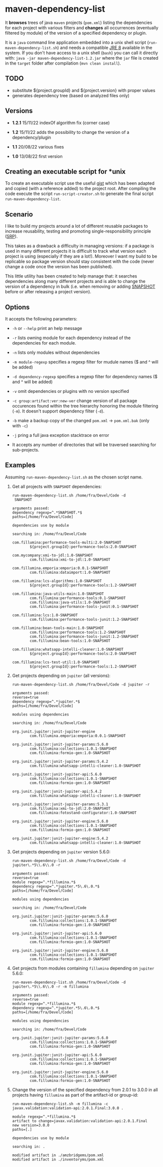 # maven-dependency-list

It **browses** trees of java `maven` projects (`pom.xml`) listing the dependencies for each project with various filters and **changes** all occurrences (eventually filtered by module) of the version of a specified dependency or plugin.

It is a `java` command line application embedded into a unix shell script (`run-maven-dependency-list.sh`) and needs a compatible [JRE 8](https://www.java.com/en/download/manual.jsp) available in the system. If you don't have access to a unix shell (`bash`) you can call it directly with: `java -jar maven-dependency-list-1.2.jar`  where the `jar` file is created in the `target` folder after compilation (`mvn clean install`).

## TODO

- substitute ${project.groupId} and ${project.version} with proper values
- generates dependency tree (based on analyzed files only)

## Versions

- **1.2.1** 15/11/22 indexOf algorithm fix (corner case)

- **1.2** 15/11/22 adds the possibility to change the version of a dependency/plugin

- **1.1** 20/08/22 various fixes

- **1.0** 13/08/22 first version

## Creating an executable script for *unix

To create an executable script use the useful [gist](https://gist.github.com/briandealwis/782862/9cc9ef8a78af3bb78a692313f8bfa6fb76ab4663) which has been adapted and copied (with a reference added) to the project root. After compiling the code execute the script `run-script-creator.sh` to generate the final script `run-maven-dependency-list`.

## Scenario

I like to build my projects around a lot of different reusable packages to increase reusability, testing and promoting single-responsibility principle ([SRP](https://en.wikipedia.org/wiki/Single-responsibility_principle)). 

This takes as a drawback a difficulty in managing versions: if a package is used in many different projects it is difficult to track what version each project is using (especially if they are a lot!). Moreover I want my build to be replicable so package version should stay consistent with the code (never change a code once the version has been published). 

This little utility has been created to help manage that: it searches dependencies along many different projects and is able to change the version of a dependency in bulk (i.e. when removing or adding [SNAPSHOT](https://maven.apache.org/guides/getting-started/index.html#what-is-a-snapshot-version) before or after releasing a project version).

## Options

It accepts the following parameters:

- `-h` or `--help` print an help message

- `-r` lists owning module for each dependency instead of the dependencies for each module.

- `-n` lists only modules without dependencies

- `-m module-regexp` specifies a regexp filter for mudule names ($ and ^ will be added)

- `-d dependency-regexp` specifies a regexp filter for dependency names ($ and ^ will be added)

- `-v` omit dependencies or plugins with no version specified

- `-c group:artifact:ver:new-ver` change version of all package occurences  found within the tree hierarchy honoring the module filtering (`-m`).
  It doesn't support dependency filter (`-d`).

- `-b` make a backup copy of the changed `pom.xml` -> `pom.xml.bak` (only with `-c`)

- `-j` pring a full java exception stacktrace on error

- It accepts any number of directories that will be traversed searching for sub-projects.

## Examples

Assuming `run-maven-dependency-list.sh` as the chosen script name.

1. Get all projects with `SNAPSHOT` dependencies:
   
   ```
   run-maven-dependency-list.sh /home/fra/Devel/Code -d
    SNAPSHOT 
   ```
   
   ```
   arguments passed:
   dependency regexp=^.*SNAPSHOT.*$
   paths=[/home/fra/Devel/Code]
   
   dependencies use by module
   
   searching in: /home/fra/Devel/Code
   
   com.fillumina:performance-tools-multi:2.0-SNAPSHOT
           ${project.groupId}:performance-tools:2.0-SNAPSHOT
   
   com.mycompany:xmi-to-jdl:1.0-SNAPSHOT
           com.fillumina:xmi-to-jdl:1.0-SNAPSHOT
   
   com.fillumina.emporia:emporia:0.0.1-SNAPSHOT
           com.fillumina:dataimport:1.0-SNAPSHOT
   
   com.fillumina:lcs-algorithms:1.0-SNAPSHOT
           ${project.groupId}:performance-tools:1.2-SNAPSHOT
   
   com.fillumina:java-utils-main:1.0-SNAPSHOT
           com.fillumina:performance-tools:0.1-SNAPSHOT
           com.fillumina:java-utils:1.0-SNAPSHOT
           com.fillumina:performance-tools-junit:0.1-SNAPSHOT
   
   com.fillumina:lcs:1.0-SNAPSHOT
           com.fillumina:performance-tools-junit:1.2-SNAPSHOT
   
   com.fillumina:bean-tools-main:1.0-SNAPSHOT
           com.fillumina:performance-tools:1.2-SNAPSHOT
           com.fillumina:performance-tools-junit:1.2-SNAPSHOT
           com.fillumina:bean-tools:1.0-SNAPSHOT
   
   com.fillumina:whatsapp-intelli-cleaner:1.0-SNAPSHOT
           ${project.groupId}:performance-tools:2.0-SNAPSHOT
   
   com.fillumina:lcs-test-util:1.0-SNAPSHOT
           ${project.groupId}:performance-tools:1.2-SNAPSHOT
   ```

2. Get projects depending on `jupiter` (all versions):
   
   ```
   run-maven-dependency-list.sh /home/fra/Devel/Code -d jupiter -r 
   ```
   
   ```
   arguments passed:
   reverse=true
   dependency regexp=^.*jupiter.*$
   paths=[/home/fra/Devel/Code]
   
   modules using dependencies
   
   searching in: /home/fra/Devel/Code
   
   org.junit.jupiter:junit-jupiter-engine
           com.fillumina.emporia:emporia:0.0.1-SNAPSHOT
   
   org.junit.jupiter:junit-jupiter-params:5.6.0
           com.fillumina:collections:1.0.1-SNAPSHOT
           com.fillumina:formio-gen:1.0-SNAPSHOT
   
   org.junit.jupiter:junit-jupiter-params:5.4.2
           com.fillumina:whatsapp-intelli-cleaner:1.0-SNAPSHOT
   
   org.junit.jupiter:junit-jupiter-api:5.6.0
           com.fillumina:collections:1.0.1-SNAPSHOT
           com.fillumina:formio-gen:1.0-SNAPSHOT
   
   org.junit.jupiter:junit-jupiter-api:5.4.2
           com.fillumina:whatsapp-intelli-cleaner:1.0-SNAPSHOT
   
   org.junit.jupiter:junit-jupiter-params:5.3.1
           com.fillumina:xmi-to-jdl:2.0-SNAPSHOT
           com.fillumina:fotostand-configurator:1.0-SNAPSHOT
   
   org.junit.jupiter:junit-jupiter-engine:5.6.0
           com.fillumina:collections:1.0.1-SNAPSHOT
           com.fillumina:formio-gen:1.0-SNAPSHOT
   
   org.junit.jupiter:junit-jupiter-engine:5.4.2
           com.fillumina:whatsapp-intelli-cleaner:1.0-SNAPSHOT            
   ```

3. Get projects depending on `jupiter` version 5.6.0:
   
   ```
   run-maven-dependency-list.sh /home/fra/Devel/Code -d jupiter\.*5\\.6\\.0 -r 
   ```
   
   ```
   arguments passed:
   reverse=true
   module regexp=^.*fillumina.*$
   dependency regexp=^.*jupiter.*5\.6\.0.*$
   paths=[/home/fra/Devel/Code]
   
   modules using dependencies
   
   searching in: /home/fra/Devel/Code
   
   org.junit.jupiter:junit-jupiter-params:5.6.0
           com.fillumina:collections:1.0.1-SNAPSHOT
           com.fillumina:formio-gen:1.0-SNAPSHOT
   
   org.junit.jupiter:junit-jupiter-api:5.6.0
           com.fillumina:collections:1.0.1-SNAPSHOT
           com.fillumina:formio-gen:1.0-SNAPSHOT
   
   org.junit.jupiter:junit-jupiter-engine:5.6.0
           com.fillumina:collections:1.0.1-SNAPSHOT
           com.fillumina:formio-gen:1.0-SNAPSHOT
   ```

4. Get projects from modules containing `fillumina` depending on `jupiter`  5.6.0:
   
   ```
   run-maven-dependency-list.sh /home/fra/Devel/Code -d jupiter\.*5\\.6\\.0 -r -m fillumina
   ```
   
   ```
   arguments passed:
   reverse=true
   module regexp=^.*fillumina.*$
   dependency regexp=^.*jupiter.*5\.6\.0.*$
   paths=[/home/fra/Devel/Code]
   
   modules using dependencies
   
   searching in: /home/fra/Devel/Code
   
   org.junit.jupiter:junit-jupiter-params:5.6.0
           com.fillumina:collections:1.0.1-SNAPSHOT
           com.fillumina:formio-gen:1.0-SNAPSHOT
   
   org.junit.jupiter:junit-jupiter-api:5.6.0
           com.fillumina:collections:1.0.1-SNAPSHOT
           com.fillumina:formio-gen:1.0-SNAPSHOT
   
   org.junit.jupiter:junit-jupiter-engine:5.6.0
           com.fillumina:collections:1.0.1-SNAPSHOT
           com.fillumina:formio-gen:1.0-SNAPSHOT
   ```

5. Change the version of the specified dependency from 2.0.1 to 3.0.0 in all projects having `fillumina` as part of the artifact-id or group-id:
   
   ```
   run-maven-dependency-list.sh -m fillumina -c javax.validation:validation-api:2.0.1.Final:3.0.0 .
   ```
   
   ```
   module regexp=^.*fillumina.*$
   artifact to change=javax.validation:validation-api:2.0.1.Final
   new version=3.0.0
   paths=[.]
   
   dependencies use by module
   
   searching in: .
   
   modified artifact in ./amzbridgems/pom.xml
   modified artifact in ./inventoryms/pom.xml
   ```
